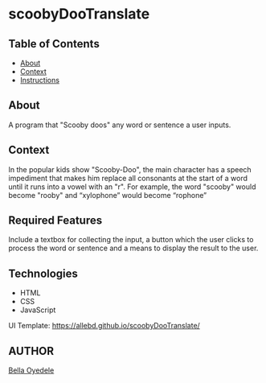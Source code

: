 # scoobyDooTranslate

## Table of Contents

* [About](#about)
* [Context](#context)
* [Instructions](#instructions)

## About

A program that "Scooby doos" any word or sentence a user inputs.

## Context

In the popular kids show "Scooby-Doo", the main character has a speech
impediment that makes him replace all consonants at the start of a word until it
runs into a vowel with an "r". For example, the word "scooby" would become
"rooby" and “xylophone” would become “rophone”

## Required Features

Include a textbox for collecting the input, a button which the user clicks to process
the word or sentence and a means to display the result to the user.

## Technologies

* HTML
* CSS
* JavaScript

UI Template: https://allebd.github.io/scoobyDooTranslate/

## AUTHOR

[Bella Oyedele](https://github.com/allebd)